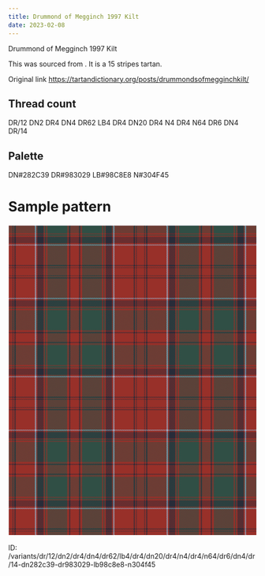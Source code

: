 ```yaml
---
title: Drummond of Megginch 1997 Kilt
date: 2023-02-08
---
```

Drummond of Megginch 1997 Kilt

This was sourced from <no value>.  It is a 15 stripes tartan.

Original link https://tartandictionary.org/posts/drummondsofmegginchkilt/

## Thread count
DR/12 DN2 DR4 DN4 DR62 LB4 DR4 DN20 DR4 N4 DR4 N64 DR6 DN4 DR/14

## Palette
DN#282C39 DR#983029 LB#98C8E8 N#304F45

# Sample pattern

![Tartan detail](tartan.png "DR/12 DN2 DR4 DN4 DR62 LB4 DR4 DN20 DR4 N4 DR4 N64 DR6 DN4 DR/14 tartan")

ID: /variants/dr/12/dn2/dr4/dn4/dr62/lb4/dr4/dn20/dr4/n4/dr4/n64/dr6/dn4/dr/14-dn282c39-dr983029-lb98c8e8-n304f45